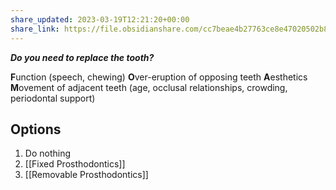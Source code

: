 ```yaml
---
share_updated: 2023-03-19T12:21:20+00:00
share_link: https://file.obsidianshare.com/cc7beae4b27763ce8e47020502b8dfe6.html
---
```


***Do you need to replace the tooth?***

**F**unction (speech, chewing)
**O**ver-eruption of opposing teeth
**A**esthetics
**M**ovement of adjacent teeth (age, occlusal relationships, crowding, periodontal support)

## Options
1. Do nothing
2. [[Fixed Prosthodontics]]
3. [[Removable Prosthodontics]]
